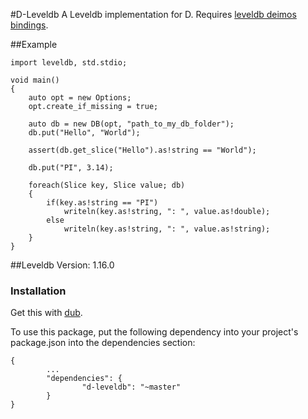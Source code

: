 #D-Leveldb
A Leveldb implementation for D.  Requires [leveldb deimos bindings](https://github.com/bheads/leveldb/).

##Example
```
import leveldb, std.stdio;

void main()
{
    auto opt = new Options;
    opt.create_if_missing = true;

    auto db = new DB(opt, "path_to_my_db_folder");
    db.put("Hello", "World");

    assert(db.get_slice("Hello").as!string == "World");

    db.put("PI", 3.14);

    foreach(Slice key, Slice value; db)
    {
        if(key.as!string == "PI")
            writeln(key.as!string, ": ", value.as!double);
        else
            writeln(key.as!string, ": ", value.as!string);
    }
}
```

##Leveldb Version: 1.16.0

### Installation
Get this with [dub](http://registry.vibed.org/packages/d-leveldb).

To use this package, put the following dependency into your project's package.json into the dependencies section:
```
{
        ...
        "dependencies": {
                "d-leveldb": "~master"
        }
}
```
